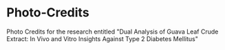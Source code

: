 # Photo-Credits
Photo Credits for the research entitled "Dual Analysis of Guava Leaf Crude Extract: In Vivo and Vitro Insights Against Type 2 Diabetes Mellitus"
